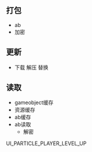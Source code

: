 ## 打包
- ab
- 加密

## 更新
- 下载 解压 替换

## 读取
- gameobject缓存
- 资源缓存
- ab缓存
- ab读取
  - 解密

UI_PARTICLE_PLAYER_LEVEL_UP

```
```

## 